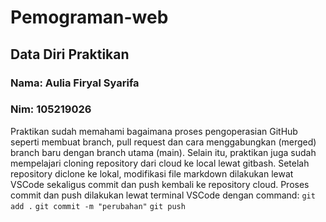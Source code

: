 # Pemograman-web
## Data Diri Praktikan
### Nama: Aulia Firyal Syarifa
### Nim: 105219026

  Praktikan sudah memahami bagaimana proses pengoperasian GitHub seperti membuat branch, pull request dan cara menggabungkan (merged) branch baru dengan branch utama (main). Selain itu, praktikan juga sudah mempelajari cloning repository dari cloud ke local lewat gitbash. Setelah repository diclone ke lokal, modifikasi file markdown dilakukan lewat VSCode sekaligus commit dan push kembali ke repository cloud. Proses commit dan push dilakukan lewat terminal VSCode dengan command:
  `git add .`
  `git commit -m "perubahan"`
  `git push`
